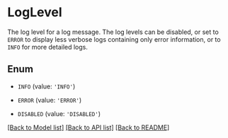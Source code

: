 # LogLevel

The log level for a log message. The log levels can be disabled, or set to <code>ERROR</code> to display less verbose logs containing only error information, or to <code>INFO</code> for more detailed logs.

## Enum

* `INFO` (value: `'INFO'`)

* `ERROR` (value: `'ERROR'`)

* `DISABLED` (value: `'DISABLED'`)

[[Back to Model list]](../README.md#documentation-for-models) [[Back to API list]](../README.md#documentation-for-api-endpoints) [[Back to README]](../README.md)


